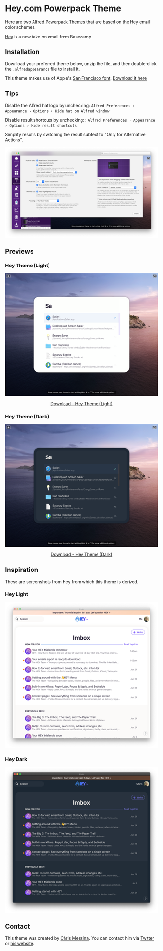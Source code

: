 # Hey.com Powerpack Theme

Here are two [Alfred Powerpack Themes](https://www.alfredapp.com/help/appearance/) that are based on the Hey email color schemes.

[Hey](https://hey.com/) is a new take on email from Basecamp.


## Installation

Download your preferred theme below, unzip the file, and then double-click the `.alfredappearance` file to install it.

This theme makes use of Apple's [San Francisco font](https://developer.apple.com/fonts/). [Download it here](https://developer.apple.com/design/downloads/SF-Font-Pro.dmg).


## Tips

Disable the Alfred hat logo by unchecking: `Alfred Preferences › Appearance › Options › Hide hat on Alfred window`

Disable result shortcuts by unchecking: : `Alfred Preferences › Appearance › Options › Hide result shortcuts`

Simplify results by switching the result subtext to "Only for Alternative Actions".

[![Alfred Appearance Options](../assets/images/alfred-appearance-options.png)](../assets/images/alfred-appearance-options.png)


## Previews

### Hey Theme (Light)

<a href="https://github.com/chrismessina/alfred-app/raw/master/themes/hey/Hey%20Theme%20(Light).zip">
  <img src="../assets/images/hey-light.png" alt="Hey Theme (Light) - Alfred Theme Preview">
</a>

<p align="center">
  <a href="https://github.com/chrismessina/alfred-app/raw/master/themes/hey/Hey%20Theme%20(Light).zip">
    Download - Hey Theme (Light)
  </a>
</p>

### Hey Theme (Dark)

<a href="https://github.com/chrismessina/alfred-app/raw/master/themes/hey/Hey%20Theme%20(Dark).zip">
  <img src="../assets/images/hey-dark.png" alt="Hey Theme (Dark) - Alfred Theme Preview">
</a>

<p align="center">
  <a href="https://github.com/chrismessina/alfred-app/raw/master/themes/hey/Hey%20Theme%20(Dark).zip">
    Download - Hey Theme (Dark)
  </a>
</p>


## Inspiration

These are screenshots from Hey from which this theme is derived.

### Hey Light

[![Superhuman Snow Source](../assets/images/hey-light-source.png)](../assets/images/hey-light-source.png)


### Hey Dark

[![Superhuman Snow Source](../assets/images/hey-dark-source.png)](../assets/images/hey-dark-source.png)

## Contact

This theme was created by [Chris Messina](https://chrismessina.me). You can contact him via [Twitter](https://twitter.com/@chrismessina) or [his website](https://chrismessina.me/contact).

